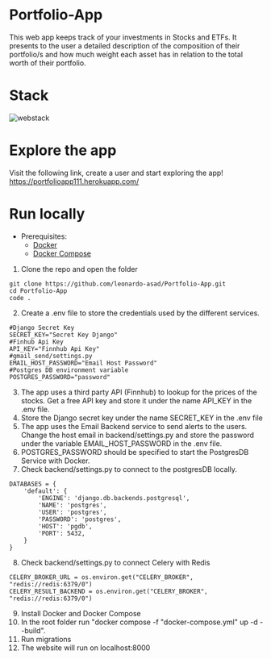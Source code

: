 # Portfolio-App

This web app keeps track of your investments in Stocks and ETFs. It presents to the user a detailed description of the composition of their portfolio/s and how much weight each asset has in relation to the total worth of their portfolio.

# Stack
![webstack](https://user-images.githubusercontent.com/64209661/171496008-7614b374-8c44-4421-8432-6f2328a34158.png)

# Explore the app

Visit the following link, create a user and start exploring the app!
https://portfolioapp111.herokuapp.com/

# Run locally
- Prerequisites:
    - [Docker](https://docs.docker.com/get-docker/)
    - [Docker Compose](https://docs.docker.com/compose/install/)
  
1) Clone the repo and open the folder
```
git clone https://github.com/leonardo-asad/Portfolio-App.git
cd Portfolio-App
code .
```
2) Create a .env file to store the credentials used by the different services.
```
#Django Secret Key
SECRET_KEY="Secret Key Django"
#Finhub Api Key
API_KEY="Finnhub Api Key"
#gmail_send/settings.py
EMAIL_HOST_PASSWORD="Email Host Password"
#Postgres DB environment variable
POSTGRES_PASSWORD="password"
```
3) The app uses a third party API (Finnhub) to lookup for the prices of the stocks. Get a free API key and store it under the name API_KEY in the .env file.
4) Store the Django secret key under the name SECRET_KEY in the .env file
5) The app uses the Email Backend service to send alerts to the users. Change the host email in backend/settings.py and store the password under the variable EMAIL_HOST_PASSWORD in the .env file.
6) POSTGRES_PASSWORD should be specified to start the PostgresDB Service with Docker.
7) Check backend/settings.py to connect to the postgresDB locally.
```
DATABASES = {
    'default': {
        'ENGINE': 'django.db.backends.postgresql',
        'NAME': 'postgres',
        'USER': 'postgres',
        'PASSWORD': 'postgres',
        'HOST': 'pgdb',
        'PORT': 5432,
    }
}
```
8) Check backend/settings.py to connect Celery with Redis
```
CELERY_BROKER_URL = os.environ.get("CELERY_BROKER", "redis://redis:6379/0")
CELERY_RESULT_BACKEND = os.environ.get("CELERY_BROKER", "redis://redis:6379/0")
```
9) Install Docker and Docker Compose
10) In the root folder run "docker compose -f "docker-compose.yml" up -d --build".
11) Run migrations
12) The website will run on localhost:8000
